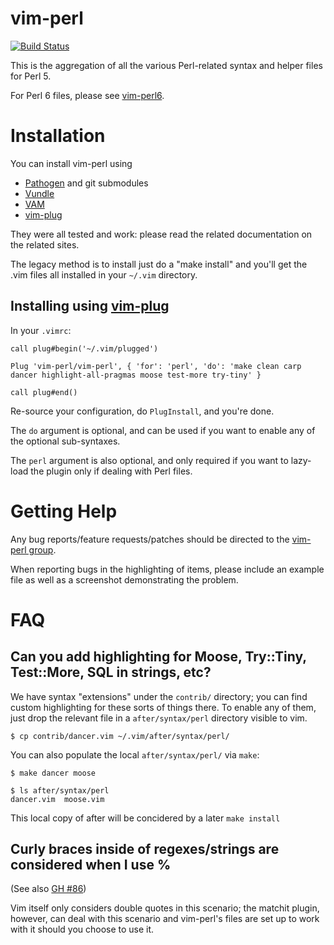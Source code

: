 # vim-perl

[![Build Status](https://api.travis-ci.org/vim-perl/vim-perl.png?branch=dev)](https://travis-ci.org/vim-perl/vim-perl)

This is the aggregation of all the various Perl-related syntax and
helper files for Perl 5.

For Perl 6 files, please see [vim-perl6](https://github.com/vim-perl/vim-perl6).

# Installation

You can install vim-perl using

* [Pathogen](https://github.com/tpope/vim-pathogen) and git submodules
* [Vundle](https://github.com/gmarik/vundle)
* [VAM](https://github.com/MarcWeber/vim-addon-manager)
* [vim-plug](https://github.com/junegunn/vim-plug)

They were all tested and work: please read the related documentation on the related sites.

The legacy method is to install just do a "make install" and you'll get the
.vim files all installed in your `~/.vim` directory.

## Installing using [vim-plug](https://github.com/junegunn/vim-plug)

In your `.vimrc`:

    call plug#begin('~/.vim/plugged')

    Plug 'vim-perl/vim-perl', { 'for': 'perl', 'do': 'make clean carp dancer highlight-all-pragmas moose test-more try-tiny' }

    call plug#end()

Re-source your configuration, do `PlugInstall`, and you're done.

The `do` argument is optional, and can be used 
if you want to enable any of the optional sub-syntaxes.

The `perl` argument is also optional, and only required if you want to 
lazy-load the plugin only if dealing with Perl files.

# Getting Help

Any bug reports/feature requests/patches should be directed to the [vim-perl group](https://groups.google.com/group/vim-perl).

When reporting bugs in the highlighting of items, please include an example file as well
as a screenshot demonstrating the problem.

# FAQ

## Can you add highlighting for Moose, Try::Tiny, Test::More, SQL in strings, etc?

We have syntax "extensions" under the `contrib/` directory; you can find custom highlighting
for these sorts of things there. To enable any of them, just drop the relevant
file in a `after/syntax/perl` directory visible to vim.

    $ cp contrib/dancer.vim ~/.vim/after/syntax/perl/

You can also populate the local `after/syntax/perl/` via `make`:

    $ make dancer moose

    $ ls after/syntax/perl
    dancer.vim  moose.vim

This local copy of after will be concidered by a later `make install`

## Curly braces inside of regexes/strings are considered when I use %

(See also [GH #86](https://github.com/vim-perl/vim-perl/issues/86))

Vim itself only considers double quotes in this scenario; the matchit plugin, however,
can deal with this scenario and vim-perl's files are set up to work with it should you
choose to use it.
